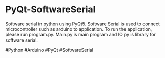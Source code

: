 # PyQt-SoftwareSerial
Software serial in python using PyQt5.
Software Serial is used to connect microcontroller such as arduino to application.
To run the application, please run program.py.
Main.py is main program and IO.py is library for software serial.

#Python #Arduino #PyQt #SoftwareSerial
